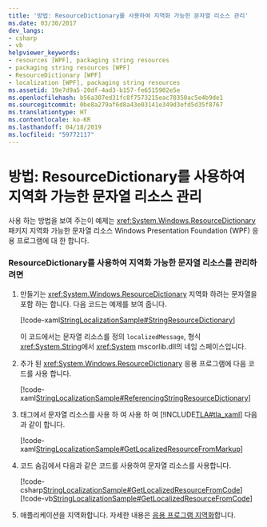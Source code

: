 ```yaml
---
title: '방법: ResourceDictionary를 사용하여 지역화 가능한 문자열 리소스 관리'
ms.date: 03/30/2017
dev_langs:
- csharp
- vb
helpviewer_keywords:
- resources [WPF], packaging string resources
- packaging string resources [WPF]
- ResourceDictionary [WPF]
- localization [WPF], packaging string resources
ms.assetid: 19e7d9a5-20df-4ad3-b157-fe6515902e5e
ms.openlocfilehash: b56a307ed31fc8f7573215eac70350ac5e4b9de1
ms.sourcegitcommit: 0be8a279af6d8a43e03141e349d3efd5d35f8767
ms.translationtype: HT
ms.contentlocale: ko-KR
ms.lasthandoff: 04/18/2019
ms.locfileid: "59772117"
---
```

# <a name="how-to-use-a-resourcedictionary-to-manage-localizable-string-resources"></a>방법: ResourceDictionary를 사용하여 지역화 가능한 문자열 리소스 관리
사용 하는 방법을 보여 주는이 예제는 <xref:System.Windows.ResourceDictionary> 패키지 지역화 가능한 문자열 리소스 Windows Presentation Foundation (WPF) 응용 프로그램에 대 한 합니다.  
  
### <a name="to-use-a-resourcedictionary-to-manage-localizable-string-resources"></a>ResourceDictionary를 사용하여 지역화 가능한 문자열 리소스를 관리하려면  
  
1. 만들기는 <xref:System.Windows.ResourceDictionary> 지역화 하려는 문자열을 포함 하는 합니다. 다음 코드는 예제를 보여 줍니다.  
  
     [!code-xaml[StringLocalizationSample#StringResourceDictionary](~/samples/snippets/csharp/VS_Snippets_Wpf/StringLocalizationSample/CSharp/StringResources.xaml#stringresourcedictionary)]  
  
     이 코드에서는 문자열 리소스를 정의 `localizedMessage`, 형식 <xref:System.String>에서 <xref:System> mscorlib.dll의 네임 스페이스입니다.  
  
2. 추가 된 <xref:System.Windows.ResourceDictionary> 응용 프로그램에 다음 코드를 사용 합니다.  
  
     [!code-xaml[StringLocalizationSample#ReferencingStringResourceDictionary](~/samples/snippets/csharp/VS_Snippets_Wpf/StringLocalizationSample/CSharp/App.xaml#referencingstringresourcedictionary)]  
  
3. 태그에서 문자열 리소스를 사용 하 여 사용 하 여 [!INCLUDE[TLA#tla_xaml](../../../../includes/tlasharptla-xaml-md.md)] 다음과 같이 합니다.  
  
     [!code-xaml[StringLocalizationSample#GetLocalizedResourceFromMarkup](~/samples/snippets/csharp/VS_Snippets_Wpf/StringLocalizationSample/CSharp/MainWindow.xaml#getlocalizedresourcefrommarkup)]  
  
4. 코드 숨김에서 다음과 같은 코드를 사용하여 문자열 리소스를 사용합니다.  
  
     [!code-csharp[StringLocalizationSample#GetLocalizedResourceFromCode](~/samples/snippets/csharp/VS_Snippets_Wpf/StringLocalizationSample/CSharp/MainWindow.xaml.cs#getlocalizedresourcefromcode)]
     [!code-vb[StringLocalizationSample#GetLocalizedResourceFromCode](~/samples/snippets/visualbasic/VS_Snippets_Wpf/StringLocalizationSample/VisualBasic/MainWindow.xaml.vb#getlocalizedresourcefromcode)]  
  
5. 애플리케이션을 지역화합니다. 자세한 내용은 [응용 프로그램 지역화](how-to-localize-an-application.md)합니다.
